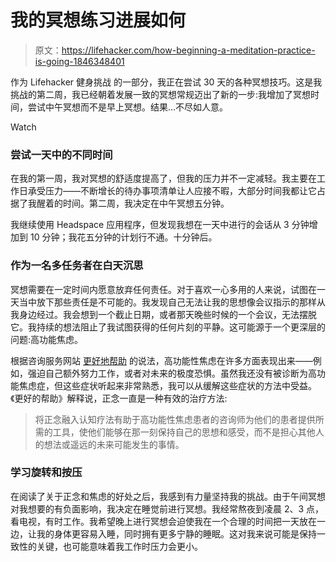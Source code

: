 # 我的冥想练习进展如何

> 原文：<https://lifehacker.com/how-beginning-a-meditation-practice-is-going-1846348401>

作为 Lifehacker 健身挑战 的一部分，我正在尝试 30 天的各种冥想技巧。这是我挑战的第二周，我已经朝着发展一致的冥想常规迈出了新的一步:我增加了冥想时间，尝试中午冥想而不是早上冥想。结果…不尽如人意。

Watch

### 尝试一天中的不同时间

在我的第一周，我对冥想的舒适度提高了，但我的压力并不一定减轻。我主要在工作日承受压力——不断增长的待办事项清单让人应接不暇，大部分时间我都让它占据了我醒着的时间。第二周，我决定在中午冥想五分钟。

我继续使用 Headspace 应用程序，但发现我想在一天中进行的会话从 3 分钟增加到 10 分钟；我花五分钟的计划行不通。十分钟后。

### 作为一名多任务者在白天沉思

冥想需要在一定时间内愿意放弃任何责任。对于喜欢一心多用的人来说，试图在一天当中放下那些责任是不可能的。我发现自己无法让我的思想像会议指示的那样从我身边经过。我会想到一个截止日期，或者那天晚些时候的一个会议，无法摆脱它。我持续的想法阻止了我试图获得的任何片刻的平静。这可能源于一个更深层的问题:高功能焦虑。

根据咨询服务网站 [更好地帮助](https://www.betterhelp.com/advice/anxiety/what-is-high-functioning-anxiety/?network=g&placement=&target=&matchtype=b&ad_type=text&utm_source=AdWords&utm_medium=Search_PPC_c&utm_term=_b&utm_content=77548444015&network=g&placement=&target=&matchtype=b&utm_campaign=6459244691&ad_type=text&adposition=&gclid=Cj0KCQiAj9iBBhCJARIsAE9qRtCaNnSmK8ItJoH-biSQOE2jjWrG_GQhVqnD11fu2o3DS5gT8mz7D1kaAjwjEALw_wcB) 的说法，高功能性焦虑在许多方面表现出来——例如，强迫自己额外努力工作，或者对未来的极度恐惧。虽然我还没有被诊断为高功能焦虑症，但这些症状听起来非常熟悉，我可以从缓解这些症状的方法中受益。《更好的帮助》解释说，正念一直是一种有效的治疗方法:

> 将正念融入认知疗法有助于高功能性焦虑患者的咨询师为他们的患者提供所需的工具，使他们能够在那一刻保持自己的思想和感受，而不是担心其他人的想法或遥远的未来可能发生的事情。

### 学习旋转和按压

在阅读了关于正念和焦虑的好处之后，我感到有力量坚持我的挑战。由于午间冥想对我想要的有负面影响，我决定在睡觉前进行冥想。我经常熬夜到凌晨 2、3 点，看电视，有时工作。我希望晚上进行冥想会迫使我在一个合理的时间把一天放在一边，让我的身体更容易入睡，同时拥有更多宁静的睡眠。这对我来说可能是保持一致性的关键，也可能意味着我工作时压力会更小。